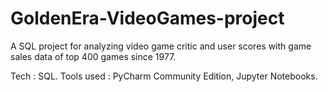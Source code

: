 # GoldenEra-VideoGames-project

A SQL project for analyzing video game critic and user scores with game sales data of top 400 games since 1977.

Tech : SQL.
Tools used : PyCharm Community Edition, Jupyter Notebooks. 
